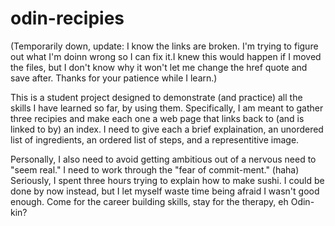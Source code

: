 # odin-recipies

(Temporarily down, update:
  I know the links are broken. I'm trying to figure out what I'm doinn
  wrong so I can fix it.I knew this would happen if I moved the files,
  but I don't know why it won't let me change the href quote and save
  after. Thanks for your patience while I learn.)

This is a student project designed to demonstrate (and practice)
  all the skills I have learned so far, by using them. Specifically, I
  am meant to gather three recipies and make each one a web page that
  links back to (and is linked to by) an index. I need to give each a
  brief explaination, an unordered list of ingredients, an ordered
  list of steps, and a representitive image.

Personally, I also need to avoid getting ambitious out of a
  nervous need to "seem real." I need to work through the "fear of
  commit-ment." (haha) Seriously, I spent three hours trying to
  explain how to make sushi. I could be done by now instead, but I let 
  myself waste time being afraid I wasn't good enough. Come for the 
  career building skills, stay for the therapy, eh Odin-kin?